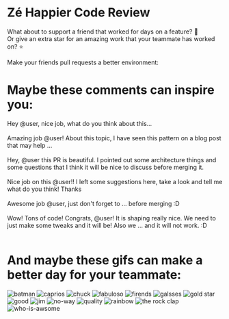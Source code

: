 # Zé Happier Code Review
What about to support a friend that worked for days on a feature? 🍺 <br>
Or give an extra star for an amazing work that your teammate has worked on? ⭐ <br>

Make your friends pull requests a better environment:

# Maybe these comments can inspire you:
Hey @user, nice job, what do you think about this... <br><br>
Amazing job @user! About this topic, I have seen this pattern on a blog post that may help ... <br><br>
Hey, @user this PR is beautiful.  I pointed out some architecture things and some questions that I think it will be nice to discuss before merging it.<br><br>
Nice job on this @user!! I left some suggestions here, take a look and tell me what do you think! Thanks <br><br>
Awesome job @user, just  don't forget to ... before merging :D <br><br>
Wow! Tons of code! Congrats, @user! It is shaping really nice. We need to just make some tweaks and it will be! Also we ... and it will not work. :D<br><br>

# And maybe these gifs can make a better day for your teammate:
![batman](https://user-images.githubusercontent.com/9298260/84221432-9b4f0c80-aaab-11ea-9006-80c176283826.gif)
![caprios](https://user-images.githubusercontent.com/9298260/84221435-9c803980-aaab-11ea-8b25-3e423314c7b9.gif)
![chuck](https://user-images.githubusercontent.com/9298260/84221440-a013c080-aaab-11ea-8282-4a5bc3bb60a0.gif)
![fabuloso](https://user-images.githubusercontent.com/9298260/84221443-a2761a80-aaab-11ea-9e67-d17701dfd36f.gif)
![firends](https://user-images.githubusercontent.com/9298260/84221447-a5710b00-aaab-11ea-8acd-502ec57c7f11.gif)
![galsses](https://user-images.githubusercontent.com/9298260/84221451-a73ace80-aaab-11ea-862b-4a067ceb133e.gif)
![gold star](https://user-images.githubusercontent.com/9298260/84221456-a99d2880-aaab-11ea-9501-11765f3b7402.gif)
![good](https://user-images.githubusercontent.com/9298260/84221460-aace5580-aaab-11ea-9120-74e460941c00.gif)
![jim](https://user-images.githubusercontent.com/9298260/84221463-ad30af80-aaab-11ea-9f4e-d7aaa7b35b48.gif)
![no-way](https://user-images.githubusercontent.com/9298260/84221470-aefa7300-aaab-11ea-9c3a-d52aa327e0fc.gif)
![quality](https://user-images.githubusercontent.com/9298260/84221476-b15ccd00-aaab-11ea-83be-e8ff39d68560.gif)
![rainbow](https://user-images.githubusercontent.com/9298260/84221477-b1f56380-aaab-11ea-9516-c6f07a1800f1.gif)
![the rock clap](https://user-images.githubusercontent.com/9298260/84221479-b3269080-aaab-11ea-97c7-abe7f337e018.gif)
![who-is-awsome](https://user-images.githubusercontent.com/9298260/84221496-bc176200-aaab-11ea-9b9c-2b3ad7f11d62.gif)
